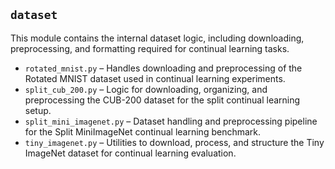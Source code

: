 ## `dataset`

This module contains the internal dataset logic, including downloading, preprocessing, and formatting required for continual learning tasks.

- `rotated_mnist.py` – Handles downloading and preprocessing of the Rotated MNIST dataset used in continual learning experiments.
- `split_cub_200.py` – Logic for downloading, organizing, and preprocessing the CUB-200 dataset for the split continual learning setup.
- `split_mini_imagenet.py` – Dataset handling and preprocessing pipeline for the Split MiniImageNet continual learning benchmark.
- `tiny_imagenet.py` – Utilities to download, process, and structure the Tiny ImageNet dataset for continual learning evaluation.